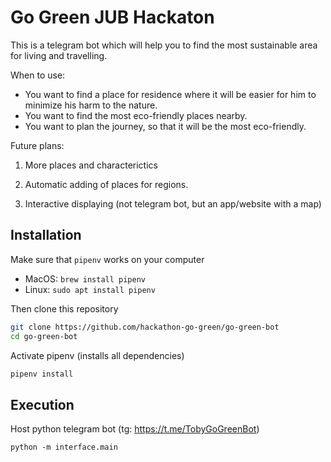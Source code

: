 # Go Green JUB Hackaton

This is a telegram bot which will help you to find the most sustainable area for living and travelling.

When to use:
- You want to find a place for residence where it will be easier for him to minimize his harm to the nature.
- You want to find the most eco-friendly places nearby.
- You want to plan the journey, so that it will be the most eco-friendly.

Future plans:

1. More places and characterictics

2. Automatic adding of places for regions.

3. Interactive displaying (not telegram bot, but an app/website with a map)

## Installation

Make sure that `pipenv` works on your computer

- MacOS: `brew install pipenv`
- Linux: `sudo apt install pipenv`

Then clone this repository

```bash
git clone https://github.com/hackathon-go-green/go-green-bot
cd go-green-bot
```

Activate pipenv (installs all dependencies)

```bash
pipenv install
```

## Execution

Host python telegram bot (tg: https://t.me/TobyGoGreenBot)

```
python -m interface.main
```
